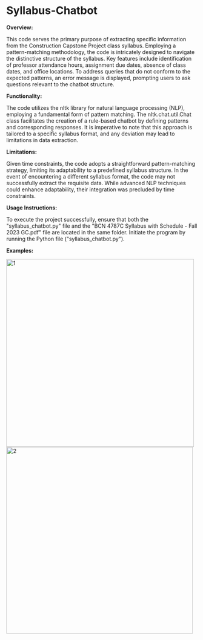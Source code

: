 # Syllabus-Chatbot

**Overview:**

This code serves the primary purpose of extracting specific information from the Construction Capstone Project class syllabus. Employing a pattern-matching methodology, the code is intricately designed to navigate the distinctive structure of the syllabus. Key features include identification of professor attendance hours, assignment due dates, absence of class dates, and office locations. To address queries that do not conform to the expected patterns, an error message is displayed, prompting users to ask questions relevant to the chatbot structure. 

**Functionality:**

The code utilizes the nltk library for natural language processing (NLP), employing a fundamental form of pattern matching. The nltk.chat.util.Chat class facilitates the creation of a rule-based chatbot by defining patterns and corresponding responses. It is imperative to note that this approach is tailored to a specific syllabus format, and any deviation may lead to limitations in data extraction.

**Limitations:**

Given time constraints, the code adopts a straightforward pattern-matching strategy, limiting its adaptability to a predefined syllabus structure. In the event of encountering a different syllabus format, the code may not successfully extract the requisite data. While advanced NLP techniques could enhance adaptability, their integration was precluded by time constraints.

**Usage Instructions:**

To execute the project successfully, ensure that both the "syllabus_chatbot.py" file and the "BCN 4787C Syllabus with Schedule - Fall 2023 GC.pdf" file are located in the same folder. Initiate the program by running the Python file ("syllabus_chatbot.py").

**Examples:**

<img width="495" alt="1" src="https://github.com/NoraSarhadi/Syllabus-Chatbot/assets/155926181/f8a07242-03e2-4a23-b95a-f3fa8f5e338d">

<img width="492" alt="2" src="https://github.com/NoraSarhadi/Syllabus-Chatbot/assets/155926181/2cd230e5-0303-4e98-ad6a-dee35ec687b6">
